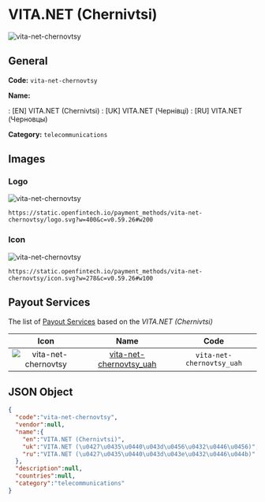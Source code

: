 
# VITA.NET (Chernivtsi) 
![vita-net-chernovtsy](https://static.openfintech.io/payment_methods/vita-net-chernovtsy/logo.svg?w=400&c=v0.59.26#w200)  

## General 
**Code:** `vita-net-chernovtsy` 
 
**Name:** 
 
:	[EN] VITA.NET (Chernivtsi) 
:	[UK] VITA.NET (Чернівці) 
:	[RU] VITA.NET (Черновцы) 
 
**Category:** `telecommunications` 
 

## Images 

### Logo 
![vita-net-chernovtsy](https://static.openfintech.io/payment_methods/vita-net-chernovtsy/logo.svg?w=400&c=v0.59.26#w200)  

```
https://static.openfintech.io/payment_methods/vita-net-chernovtsy/logo.svg?w=400&c=v0.59.26#w200
```  

### Icon 
![vita-net-chernovtsy](https://static.openfintech.io/payment_methods/vita-net-chernovtsy/icon.svg?w=278&c=v0.59.26#w100)  

```
https://static.openfintech.io/payment_methods/vita-net-chernovtsy/icon.svg?w=278&c=v0.59.26#w100
```  

## Payout Services 
 
The list of [Payout Services](/payout-services/) based on the _VITA.NET (Chernivtsi)_ 

|Icon|Name|Code| 
|:---:|:---:|:---:| 
|![vita-net-chernovtsy](https://static.openfintech.io/payout_methods/vita-net-chernovtsy/icon.png?w=278&c=v0.59.26#w40) |[vita-net-chernovtsy_uah](/payout-services/vita-net-chernovtsy_uah/)|`vita-net-chernovtsy_uah`| 
 

## JSON Object 

```json
{
  "code":"vita-net-chernovtsy",
  "vendor":null,
  "name":{
    "en":"VITA.NET (Chernivtsi)",
    "uk":"VITA.NET (\u0427\u0435\u0440\u043d\u0456\u0432\u0446\u0456)",
    "ru":"VITA.NET (\u0427\u0435\u0440\u043d\u043e\u0432\u0446\u044b)"
  },
  "description":null,
  "countries":null,
  "category":"telecommunications"
}
```  

